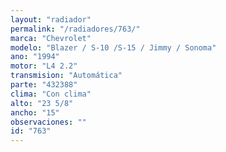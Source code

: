```yaml
---
layout: "radiador"
permalink: "/radiadores/763/"
marca: "Chevrolet"
modelo: "Blazer / S-10 /S-15 / Jimmy / Sonoma"
ano: "1994"
motor: "L4 2.2"
transmision: "Automática"
parte: "432388"
clima: "Con clima"
alto: "23 5/8"
ancho: "15"
observaciones: ""
id: "763"
---
```


